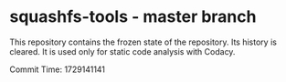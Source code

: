 # squashfs-tools - master branch

This repository contains the frozen state of the repository.
Its history is cleared. It is used only for static code
analysis with Codacy.

Commit Time: 1729141141
